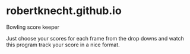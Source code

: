 # robertknecht.github.io
Bowling score keeper

Just choose your scores for each frame from the drop downs and watch this program track your score in a nice format.
